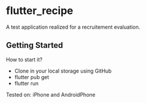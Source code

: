 # flutter_recipe

A test application realized for a recruitement evaluation.

## Getting Started
How to start it?
- Clone in your local storage using GitHub
- flutter pub get
- flutter run

Tested on: iPhone and AndroidPhone

